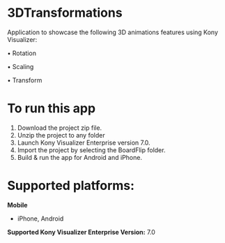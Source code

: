# 3DTransformations
Application to showcase the following 3D animations features using Kony Visualizer:

•	Rotation

•	Scaling

•	Transform 

# To run this app

1. Download the project zip file.
2. Unzip the project to any folder
3. Launch Kony Visualizer Enterprise version 7.0.
4. Import the project by selecting the BoardFlip folder.
5. Build & run the app for Android and iPhone.

# Supported platforms:
**Mobile**
 * iPhone, Android
 
**Supported Kony Visualizer Enterprise Version:** 7.0
